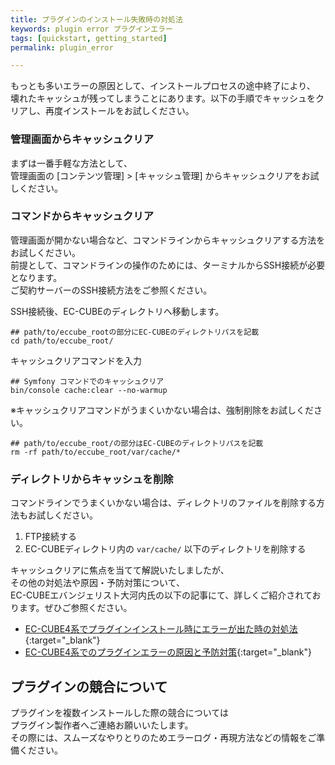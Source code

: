 ```yaml
---
title: プラグインのインストール失敗時の対処法
keywords: plugin error プラグインエラー
tags: [quickstart, getting_started]
permalink: plugin_error

---
```


もっとも多いエラーの原因として、インストールプロセスの途中終了により、<br>
壊れたキャッシュが残ってしまうことにあります。以下の手順でキャッシュをクリアし、再度インストールをお試しください。


### 管理画面からキャッシュクリア

まずは一番手軽な方法として、<br>
管理画面の [コンテンツ管理] > [キャッシュ管理] からキャッシュクリアをお試しください。


### コマンドからキャッシュクリア

管理画面が開かない場合など、コマンドラインからキャッシュクリアする方法をお試しください。<br>
前提として、コマンドラインの操作のためには、ターミナルからSSH接続が必要となります。<br>
ご契約サーバーのSSH接続方法をご参照ください。

SSH接続後、EC-CUBEのディレクトリへ移動します。

```shell
## path/to/eccube_rootの部分にEC-CUBEのディレクトリパスを記載
cd path/to/eccube_root/
```

キャッシュクリアコマンドを入力
```shell
## Symfony コマンドでのキャッシュクリア
bin/console cache:clear --no-warmup
```

※キャッシュクリアコマンドがうまくいかない場合は、強制削除をお試しください。
```shell
## path/to/eccube_root/の部分はEC-CUBEのディレクトリパスを記載
rm -rf path/to/eccube_root/var/cache/*
```

### ディレクトリからキャッシュを削除

コマンドラインでうまくいかない場合は、ディレクトリのファイルを削除する方法もお試しください。

1. FTP接続する<br>
1. EC-CUBEディレクトリ内の `var/cache/` 以下のディレクトリを削除する<br>


キャッシュクリアに焦点を当てて解説いたしましたが、<br>
その他の対処法や原因・予防対策について、<br>
EC-CUBEエバンジェリスト大河内氏の以下の記事にて、詳しくご紹介されております。ぜひご参照ください。

- [EC-CUBE4系でプラグインインストール時にエラーが出た時の対処法](https://qiita.com/nanasess/items/583683eb94947aebea44){:target="_blank"}
- [EC-CUBE4系でのプラグインエラーの原因と予防対策](https://qiita.com/nanasess/items/791c9ec98f69ada93ea0){:target="_blank"}


## プラグインの競合について

プラグインを複数インストールした際の競合については<br>
プラグイン製作者へご連絡お願いいたします。<br>
その際には、スムーズなやりとりのためエラーログ・再現方法などの情報をご準備ください。
